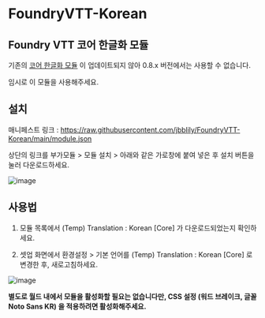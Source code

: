 # FoundryVTT-Korean
## Foundry VTT 코어 한글화 모듈

기존의 [코어 한글화 모듈](https://github.com/ShoyuVanilla/FoundryVtt-lang-ko-KR/) 이 업데이트되지 않아 0.8.x 버전에서는 사용할 수 없습니다. 

임시로 이 모듈을 사용해주세요.

## 설치

매니페스트 링크 : https://raw.githubusercontent.com/jbblily/FoundryVTT-Korean/main/module.json

상단의 링크를 부가모듈 > 모듈 설치 > 아래와 같은 가로창에 붙여 넣은 후 설치 버튼을 눌러 다운로드하세요. 

![image](https://user-images.githubusercontent.com/18694887/128638043-aeabf5ce-cec6-4845-a4c2-9cbd81386d6d.png)


## 사용법

1. 모듈 목록에서 (Temp) Translation : Korean [Core] 가 다운로드되었는지 확인하세요.

2. 셋업 화면에서 환경설정 > 기본 언어를 (Temp) Translation : Korean [Core] 로 변경한 후, 새로고침하세요.

![image](https://user-images.githubusercontent.com/18694887/128638099-2108da66-909a-43a9-a5ff-90571cc23fa9.png)


**별도로 월드 내에서 모듈을 활성화할 필요는 없습니다만, CSS 설정 (워드 브레이크, 글꼴 Noto Sans KR) 을 적용하려면 활성화해주세요.**

